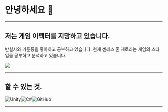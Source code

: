 # 안녕하세요 👋

---

## 저는 게임 이펙터를 지망하고 있습니다.

반실사와 카툰풍을 좋아하고 공부하고 있습니다.
현재 젠레스 존 제로라는 게임의 스타일을 공부하고 분석하고 있습니다.

![](https://m.ddaily.co.kr/photos/2023/12/03/2023120314331648671_l.gif)

---

## 할 수 있는 것.

![Unity](https://img.shields.io/badge/unity-%23000000.svg?style=for-the-badge&logo=unity&logoColor=white)![C#](https://img.shields.io/badge/c%23-%23239120.svg?style=for-the-badge&logo=c-sharp&logoColor=white)![GitHub](https://img.shields.io/badge/github-%23121011.svg?style=for-the-badge&logo=github&logoColor=white)

---
